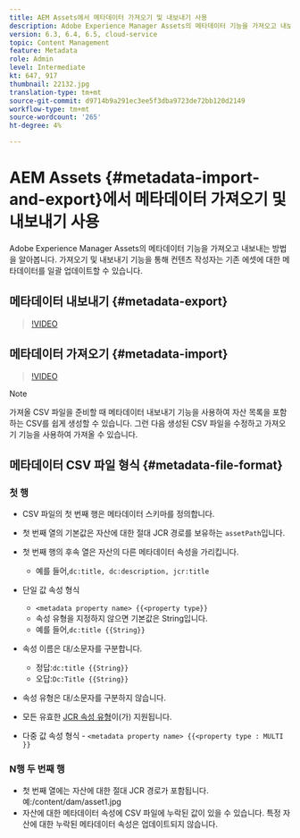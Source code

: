 ```yaml
---
title: AEM Assets에서 메타데이터 가져오기 및 내보내기 사용
description: Adobe Experience Manager Assets의 메타데이터 기능을 가져오고 내보내는 방법을 알아봅니다. 가져오기 및 내보내기 기능을 통해 컨텐츠 작성자는 기존 에셋에 대한 메타데이터를 일괄 업데이트할 수 있습니다.
version: 6.3, 6.4, 6.5, cloud-service
topic: Content Management
feature: Metadata
role: Admin
level: Intermediate
kt: 647, 917
thumbnail: 22132.jpg
translation-type: tm+mt
source-git-commit: d9714b9a291ec3ee5f3dba9723de72bb120d2149
workflow-type: tm+mt
source-wordcount: '265'
ht-degree: 4%

---
```



# AEM Assets {#metadata-import-and-export}에서 메타데이터 가져오기 및 내보내기 사용

Adobe Experience Manager Assets의 메타데이터 기능을 가져오고 내보내는 방법을 알아봅니다. 가져오기 및 내보내기 기능을 통해 컨텐츠 작성자는 기존 에셋에 대한 메타데이터를 일괄 업데이트할 수 있습니다.

## 메타데이터 내보내기 {#metadata-export}

>[!VIDEO](https://video.tv.adobe.com/v/22132/?quality=12&learn=on)

## 메타데이터 가져오기 {#metadata-import}

>[!VIDEO](https://video.tv.adobe.com/v/21374/?quality=12&learn=on)

>[!NOTE]
>
> 가져올 CSV 파일을 준비할 때 메타데이터 내보내기 기능을 사용하여 자산 목록을 포함하는 CSV를 쉽게 생성할 수 있습니다. 그런 다음 생성된 CSV 파일을 수정하고 가져오기 기능을 사용하여 가져올 수 있습니다.

## 메타데이터 CSV 파일 형식 {#metadata-file-format}

### 첫 행

* CSV 파일의 첫 번째 행은 메타데이터 스키마를 정의합니다.
* 첫 번째 열의 기본값은 자산에 대한 절대 JCR 경로를 보유하는 `assetPath`입니다.

* 첫 번째 행의 후속 열은 자산의 다른 메타데이터 속성을 가리킵니다.
   * 예를 들어,`dc:title, dc:description, jcr:title`

* 단일 값 속성 형식

   * `<metadata property name> {{<property type}}`
   * 속성 유형을 지정하지 않으면 기본값은 String입니다.
   * 예를 들어,`dc:title {{String}}`

* 속성 이름은 대/소문자를 구분합니다.
   * 정답:`dc:title {{String}}`
   * 오답:`Dc:Title {{String}}`

* 속성 유형은 대/소문자를 구분하지 않습니다.
* 모든 유효한 [JCR 속성 유형](https://docs.adobe.com/docs/en/spec/jsr170/javadocs/jcr-2.0/javax/jcr/PropertyType.html)이(가) 지원됩니다.

* 다중 값 속성 형식 - `<metadata property name> {{<property type : MULTI }}`

### N행 두 번째 행

* 첫 번째 열에는 자산에 대한 절대 JCR 경로가 포함됩니다. 예:/content/dam/asset1.jpg
* 자산에 대한 메타데이터 속성에 CSV 파일에 누락된 값이 있을 수 있습니다. 특정 자산에 대한 누락된 메타데이터 속성은 업데이트되지 않습니다.
